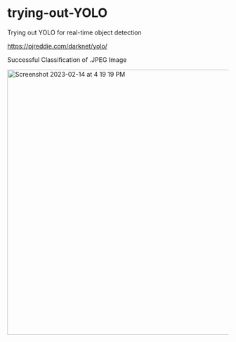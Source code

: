 # trying-out-YOLO


Trying out YOLO for real-time object detection

https://pjreddie.com/darknet/yolo/

Successful Classification of .JPEG Image

<img width="603" alt="Screenshot 2023-02-14 at 4 19 19 PM" src="https://user-images.githubusercontent.com/95064358/218764889-e59402b3-ce3a-4dd1-8603-d515059f1ab7.png">
